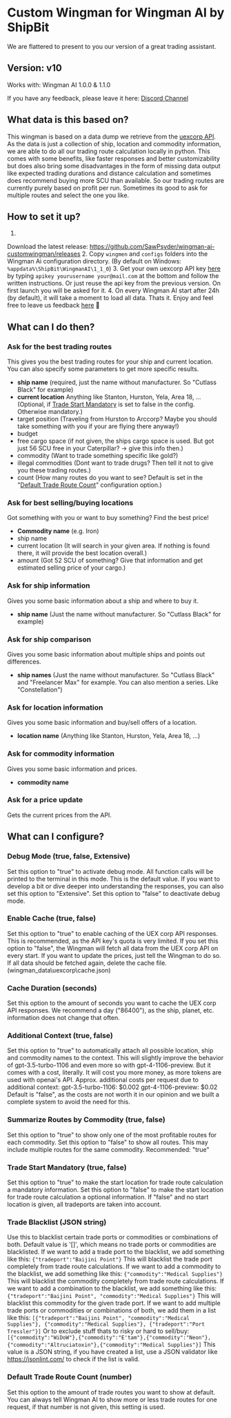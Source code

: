 # Custom Wingman for Wingman AI by ShipBit

We are flattered to present to you our version of a great trading assistant.

## Version: v10

Works with: Wingman AI 1.0.0 & 1.1.0

If you have any feedback, please leave it here: [Discord Channel](https://discord.com/channels/1173573578604687360/1179594417926066196/1185567252184047656)

## What data is this based on?

This wingman is based on a data dump we retrieve from the [uexcorp API](https://uexcorp.space/api.html). As the data is just a collection of ship, location and commodity information, we are able to do all our trading route calculation locally in python. This comes with some benefits, like faster responses and better customizability but does also bring some disadvantages in the form of missing data output like expected trading durations and distance calculation and sometimes does recommend buying more SCU than available. So our trading routes are currently purely based on profit per run. Sometimes its good to ask for multiple routes and select the one you like.

## How to set it up?

1.
 Download the latest release: https://github.com/SawPsyder/wingman-ai-customwingman/releases
2. Copy `wingmen` and `configs` folders into the Wingman Ai configuration directory. (By default on Windows: `%appdata%\ShipBit\WingmanAI\1_1_0`)
3. Get your own uexcorp API key [here](https://portal.uexcorp.space/terminal) by typing `apikey yourusername your@mail.com` at the bottom and follow the written instructions. Or just reuse the api key from the previous version. On first launch you will be asked for it.
4. On every Wingman AI start after 24h (by default), it will take a moment to load all data. Thats it. Enjoy and feel free to leave us feedback [here](https://discord.com/channels/1173573578604687360/1179594417926066196/1185567252184047656) 🙂

## What can I do then?

### Ask for the best trading routes

This gives you the best trading routes for your ship and current location. You can also specify some parameters to get more specific results.

- **ship name** (required, just the name without manufacturer. So "Cutlass Black" for example)
- **current location** Anything like Stanton, Hurston, Yela, Area 18, ... (Optional, if [Trade Start Mandatory](https://github.com/SawPsyder/wingman-ai-customwingman?tab=readme-ov-file#trade-start-mandatory-true-false) is set to false in the config. Otherwise mandatory.)
- target position (Traveling from Hurston to Arccorp? Maybe you should take something with you if your are flying there anyway!)
- budget
- free cargo space (if not given, the ships cargo space is used. But got just 56 SCU free in your Caterpillar? -> give this info then.)
- commodity (Want to trade something specific like gold?)
- illegal commodities (Dont want to trade drugs? Then tell it not to give you these trading routes.)
- count (How many routes do you want to see? Default is set in the "[Default Trade Route Count](https://github.com/SawPsyder/wingman-ai-customwingman?tab=readme-ov-file#default-trade-route-count-number)" configuration option.)

### Ask for best selling/buying locations

Got something with you or want to buy something? Find the best price!

- **Commodity name** (e.g. Iron)
- ship name
- current location (It will search in your given area. If nothing is found there, it will provide the best location overall.)
- amount (Got 52 SCU of something? Give that information and get estimated selling price of your cargo.)

### Ask for ship information

Gives you some basic information about a ship and where to buy it.

- **ship name** (Just the name without manufacturer. So "Cutlass Black" for example)

### Ask for ship comparison

Gives you some basic information about multiple ships and points out differences.

- **ship names** (Just the name without manufacturer. So "Cutlass Black" and "Freelancer Max" for example. You can also mention a series. Like "Constellation")

### Ask for location information

Gives you some basic information and buy/sell offers of a location.

- **location name** (Anything like Stanton, Hurston, Yela, Area 18, ...)

### Ask for commodity information

Gives you some basic information and prices.

- **commodity name**

### Ask for a price update

Gets the current prices from the API.

## What can I configure?

### Debug Mode (true, false, Extensive)
Set this option to "true" to activate debug mode. All function calls will be printed to the terminal in this mode. This is the default value.
If you want to develop a bit or dive deeper into understanding the responses, you can also set this option to "Extensive".
Set this option to "false" to deactivate debug mode.

### Enable Cache (true, false)
Set this option to "true" to enable caching of the UEX corp API responses. This is recommended, as the API key's quota is very limited.
If you set this option to "false", the Wingman will fetch all data from the UEX corp API on every start.
If you want to update the prices, just tell the Wingman to do so.
If all data should be fetched again, delete the cache file. (wingman_data\uexcorp\cache.json)

### Cache Duration (seconds)
Set this option to the amount of seconds you want to cache the UEX corp API responses.
We recommend a day ("86400"), as the ship, planet, etc. information does not change that often.

### Additional Context (true, false)
Set this option to "true" to automatically attach all possible location, ship and commodity names to the context.
This will slightly improve the behavior of gpt-3.5-turbo-1106 and even more so with gpt-4-1106-preview.
But it comes with a cost, literally. It will cost you more money, as more tokens are used with openai's API.
Approx. additional costs per request due to additional context:
gpt-3.5-turbo-1106: $0.002
gpt-4-1106-preview: $0.02
Default is "false", as the costs are not worth it in our opinion and we built a complete system to avoid the need for this.

### Summarize Routes by Commodity (true, false)
Set this option to "true" to show only one of the most profitable routes for each commodity.
Set this option to "false" to show all routes. This may include multiple routes for the same commodity.
Recommended: "true"

### Trade Start Mandatory (true, false)
Set this option to "true" to make the start location for trade route calculation a mandatory information.
Set this option to "false" to make the start location for trade route calculation a optional information.
If "false" and no start location is given, all tradeports are taken into account.

### Trade Blacklist (JSON string)
Use this to blacklist certain trade ports or commodities or combinations of both.
Default value is '[]', which means no trade ports or commodities are blacklisted.
If we want to add a trade port to the blacklist, we add something like this: `{"tradeport":"Baijini Point"}`
This will blacklist the trade port completely from trade route calculations.
If we want to add a commodity to the blacklist, we add something like this: `{"commodity":"Medical Supplies"}`
This will blacklist the commodity completely from trade route calculations.
If we want to add a combination to the blacklist, we add something like this: `{"tradeport":"Baijini Point", "commodity":"Medical Supplies"}`
This will blacklist this commodity for the given trade port.
If we want to add multiple trade ports or commodities or combinations of both, we add them in a list like this: `[{"tradeport":"Baijini Point", "commodity":"Medical Supplies"}, {"commodity":"Medical Supplies"}, {"tradeport":"Port Tressler"}]`
Or to exclude stuff thats to risky or hard to sell/buy: `[{"commodity":"WiDoW"},{"commodity":"E'tam"},{"commodity":"Neon"},{"commodity":"Altruciatoxin"},{"commodity":"Medical Supplies"}]`
This value is a JSON string, if you have created a list, use a JSON validator like https://jsonlint.com/ to check if the list is valid.

### Default Trade Route Count (number)
Set this option to the amount of trade routes you want to show at default.
You can always tell Wingman AI to show more or less trade routes for one request, if that number is not given, this setting is used.
